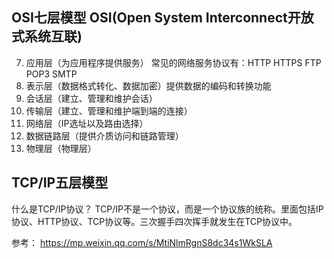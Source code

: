 ## OSI七层模型 OSI(Open System Interconnect开放式系统互联)
7. 应用层（为应用程序提供服务）
常见的网络服务协议有：HTTP HTTPS FTP POP3 SMTP
6. 表示层（数据格式转化、数据加密）提供数据的编码和转换功能
5. 会话层（建立、管理和维护会话）
4. 传输层（建立、管理和维护端到端的连接）
3. 网络层（IP选址以及路由选择）
2. 数据链路层（提供介质访问和链路管理）
1. 物理层（物理层）

## TCP/IP五层模型

什么是TCP/IP协议？
TCP/IP不是一个协议，而是一个协议族的统称。里面包括IP协议、HTTP协议、TCP协议等。三次握手四次挥手就发生在TCP协议中。


参考：
https://mp.weixin.qq.com/s/MtiNlmRgnS8dc34s1WkSLA
